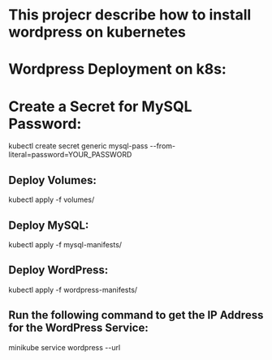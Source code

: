 # This projecr describe how to install wordpress on kubernetes 

# Wordpress Deployment on k8s:

# Create a Secret for MySQL Password:
  
kubectl create secret generic mysql-pass --from-literal=password=YOUR_PASSWORD

## Deploy Volumes:
  
kubectl apply -f volumes/

## Deploy MySQL:
  
kubectl apply -f mysql-manifests/

## Deploy WordPress:
  
kubectl apply -f wordpress-manifests/

## Run the following command to get the IP Address for the WordPress Service:
  
minikube service wordpress --url
